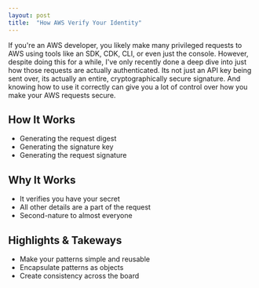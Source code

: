 ```yaml
---
layout: post
title:  "How AWS Verify Your Identity"
---
```


If you're an AWS developer, you likely make many privileged requests to AWS using 
tools like an SDK, CDK, CLI, or even just the console. However, despite doing this
for a while, I've only recently done a deep dive into just how those requests
are actually authenticated. Its not just an API key being sent over, its actually
an entire, cryptographically secure signature. And knowing how to use it correctly
can give you a lot of control over how you make your AWS requests secure.

## How It Works

* Generating the request digest
* Generating the signature key
* Generating the request signature

## Why It Works

* It verifies you have your secret
* All other details are a part of the request
* Second-nature to almost everyone

## Highlights & Takeways

* Make your patterns simple and reusable
* Encapsulate patterns as objects
* Create consistency across the board
